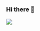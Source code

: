 ### Hi there 👋

<!--
**Jin-bright/Jin-bright** is a ✨ _special_ ✨ repository because its `README.md` (this file) appears on your GitHub profile.

Here are some ideas to get you started:

- 🔭 I’m currently working on ...
- 🌱 I’m currently learning ...
- 👯 I’m looking to collaborate on ...
- 🤔 I’m looking for help with ...
- 💬 Ask me about ...
- 📫 How to reach me: ...
- 😄 Pronouns: ...
- ⚡ Fun fact: ...
-->




<a href="https://www.notion.so/brightjin/Let-s-bright-J-5f35c0622be84a44855fcc3a5090deaa?pvs=4" target="_blank">
  <img src="https://img.shields.io/badge/NOTION-000000?style=flat&logo=NOTION&logoColor=000000"/>
</a>
